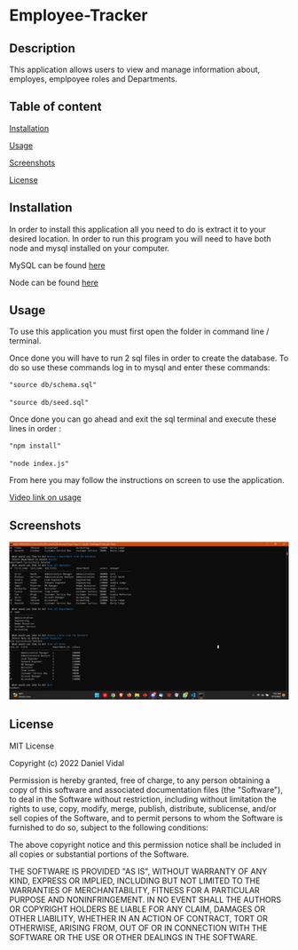 # Employee-Tracker

## Description

This application allows users to view and manage information about, employes, emplpoyee roles and Departments.


## Table of content
[Installation](#installation)

[Usage](#usage)

[Screenshots](#screenshots)

[License](#license)


## Installation
In order to install this application all you need to do is extract it to your desired location. In order to run this program you will need to have both node and mysql installed on your computer.

MySQL can be found [here](https://dev.mysql.com/downloads/mysql/)

Node can be found [here](https://nodejs.org/en/download/)

## Usage

To use this application you must first open the folder in command line / terminal.

Once done you will have to run 2 sql files in order to create the database. To do so use these commands log in to mysql and enter these commands:

    "source db/schema.sql"

    "source db/seed.sql"

Once done you can go ahead and exit the sql terminal and execute these lines in order : 

    "npm install"
    
    "node index.js"

From here you may follow the instructions on screen to use the application.
 
[Video link on usage](https://drive.google.com/file/d/16GYoBZxA1c-mW2WBs-qx0UDJo3qFM5mJ/view)


## Screenshots
![Employee Tracker Screenshot](./assets/images/employee-tracker-screenshot.png)

## License
MIT License

Copyright (c) 2022 Daniel Vidal

Permission is hereby granted, free of charge, to any person obtaining a copy
of this software and associated documentation files (the "Software"), to deal
in the Software without restriction, including without limitation the rights
to use, copy, modify, merge, publish, distribute, sublicense, and/or sell
copies of the Software, and to permit persons to whom the Software is
furnished to do so, subject to the following conditions:

The above copyright notice and this permission notice shall be included in all
copies or substantial portions of the Software.

THE SOFTWARE IS PROVIDED "AS IS", WITHOUT WARRANTY OF ANY KIND, EXPRESS OR
IMPLIED, INCLUDING BUT NOT LIMITED TO THE WARRANTIES OF MERCHANTABILITY,
FITNESS FOR A PARTICULAR PURPOSE AND NONINFRINGEMENT. IN NO EVENT SHALL THE
AUTHORS OR COPYRIGHT HOLDERS BE LIABLE FOR ANY CLAIM, DAMAGES OR OTHER
LIABILITY, WHETHER IN AN ACTION OF CONTRACT, TORT OR OTHERWISE, ARISING FROM,
OUT OF OR IN CONNECTION WITH THE SOFTWARE OR THE USE OR OTHER DEALINGS IN THE
SOFTWARE.
